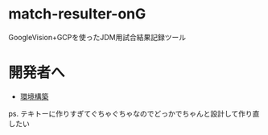 # match-resulter-onG
GoogleVision+GCPを使ったJDM用試合結果記録ツール

# 開発者へ
- [環境構築](./Docs/devEnvironment.md)

ps. テキトーに作りすぎてぐちゃぐちゃなのでどっかでちゃんと設計して作り直したい

